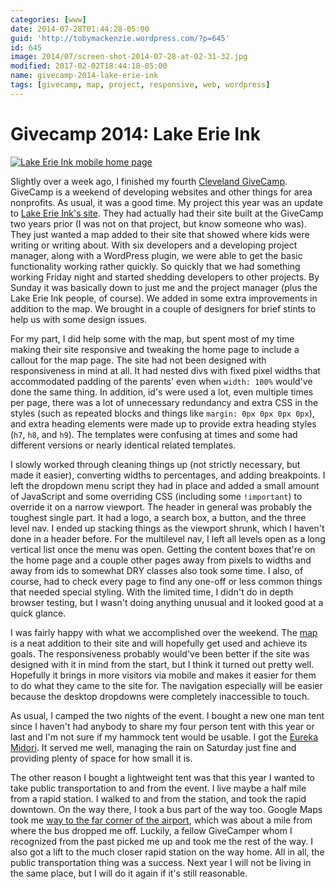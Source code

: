 ```yaml
---
categories: [www]
date: 2014-07-28T01:44:28-05:00
guid: 'http://tobymackenzie.wordpress.com/?p=645'
id: 645
image: 2014/07/screen-shot-2014-07-28-at-02-31-32.jpg
modified: 2017-02-02T18:44:18-05:00
name: givecamp-2014-lake-erie-ink
tags: [givecamp, map, project, responsive, web, wordpress]
---
```


Givecamp 2014: Lake Erie Ink
============================

[![Lake Erie Ink mobile home page](https://www.tobymackenzie.com/_/wp-content/uploads/2014/07/screen-shot-2014-07-28-at-02-35-18.jpg?w=169)](https://www.tobymackenzie.com/_/wp-content/uploads/2014/07/screen-shot-2014-07-28-at-02-35-18.jpg)

Slightly over a week ago, I finished my fourth [Cleveland GiveCamp](http://clevelandgivecamp.org/).  GiveCamp is a weekend of developing websites and other things for area nonprofits.  As usual, it was a good time.  My project this year was an update to [Lake Erie Ink's site](http://lakeerieink.org/).  They had actually had their site built at the GiveCamp two years prior (I was not on that project, but know someone who was).  They just wanted a map added to their site that showed where kids were writing or writing about.  With six developers and a developing project manager, along with a WordPress plugin, we were able to get the basic functionality working rather quickly.  So quickly that we had something working Friday night and started shedding developers to other projects.  By Sunday it was basically down to just me and the project manager (plus the Lake Erie Ink people, of course).  We added in some extra improvements in addition to the map.  We brought in a couple of designers for brief stints to help us with some design issues.

For my part, I did help some with the map, but spent most of my time making their site responsive and tweaking the home page to include a callout for the map page.  The site had not been designed with responsiveness in mind at all.  It had nested divs with fixed pixel widths that accommodated padding of the parents' even when `width: 100%` would've done the same thing.  In addition, id's were used a lot, even multiple times per page, there was a lot of unnecessary redundancy and extra CSS in the styles (such as repeated blocks and things like `margin: 0px 0px 0px 0px`), and extra heading elements were made up to provide extra heading styles (`h7`, `h8`, and `h9`).  The templates were confusing at times and some had different versions or nearly identical related templates.

<!--more-->

I slowly worked through cleaning things up (not strictly necessary, but made it easier), converting widths to percentages, and adding breakpoints.  I left the dropdown menu script they had in place and added a small amount of JavaScript and some overriding CSS (including some `!important`) to override it on a narrow viewport.  The header in general was probably the toughest single part.  It had a logo, a search box, a button, and the three level nav.  I ended up stacking things as the viewport shrunk, which I haven't done in a header before.  For the multilevel nav, I left all levels open as a long vertical list once the menu was open.  Getting the content boxes that're on the home page and a couple other pages away from pixels to widths and away from ids to somewhat DRY classes also took some time.  I also, of course, had to check every page to find any one-off or less common things that needed special styling.  With the limited time, I didn't do in depth browser testing, but I wasn't doing anything unusual and it looked good at a quick glance.

I was fairly happy with what we accomplished over the weekend.  The [map](http://lakeerieink.org/map/) is a neat addition to their site and will hopefully get used and achieve its goals.  The responsiveness probably would've been better if the site was designed with it in mind from the start, but I think it turned out pretty well.  Hopefully it brings in more visitors via mobile and makes it easier for them to do what they came to the site for.  The navigation especially will be easier because the desktop dropdowns were completely inaccessible to touch.

As usual, I camped the two nights of the event.  I bought a new one man tent since I haven't had anybody to share my four person tent with this year or last and I'm not sure if my hammock tent would be usable.  I got the [Eureka Midori](http://www.amazon.com/Eureka-Midori-Solo-Person-Tent/dp/B00GR0GGVY/ref=sr_1_1).  It served me well, managing the rain on Saturday just fine and providing plenty of space for how small it is.

The other reason I bought a lightweight tent was that this year I wanted to take public transportation to and from the event.  I live maybe a half mile from a rapid station.  I walked to and from the station, and took the rapid downtown.  On the way there, I took a bus part of the way too.  Google Maps took me [way to the far corner of the airport](https://www.google.com/maps/place/Burke+Lakefront+Airport/@41.5196232,-81.6745973,14z/data=!4m2!3m1!1s0x8830fa3e1df57ded:0x92f63c7779499570), which was about a mile from where the bus dropped me off.  Luckily, a fellow GiveCamper whom I recognized from the past picked me up and took me the rest of the way.  I also got a lift to the much closer rapid station on the way home.  All in all, the public transportation thing was a success.  Next year I will not be living in the same place, but I will do it again if it's still reasonable.
